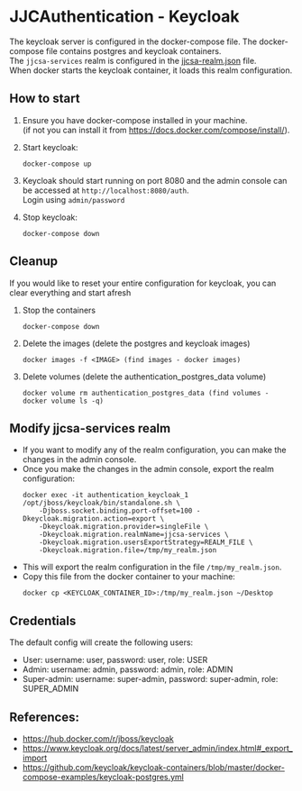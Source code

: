 # JJCAuthentication - Keycloak

The keycloak server is configured in the docker-compose file. The docker-compose file contains postgres and keycloak containers.  
The `jjcsa-services` realm is configured in the [jjcsa-realm.json](jjcsa-realm.json) file.  
When docker starts the keycloak container, it loads this realm configuration.

## How to start

1. Ensure you have docker-compose installed in your machine.  
    (if not you can install it from https://docs.docker.com/compose/install/).

1. Start keycloak:
    ```commandline
    docker-compose up
    ```

1. Keycloak should start running on port 8080 and the admin console can be accessed at `http://localhost:8080/auth`.  
    Login using `admin/password`

1. Stop keycloak:
    ```commandline
    docker-compose down
    ```

## Cleanup

If you would like to reset your entire configuration for keycloak, you can clear everything and start afresh

1. Stop the containers
    ```commandline
    docker-compose down
    ```
1. Delete the images (delete the postgres and keycloak images)
    ```commandline
    docker images -f <IMAGE> (find images - docker images)
    ```

1. Delete volumes (delete the authentication_postgres_data volume)
    ```commandline
    docker volume rm authentication_postgres_data (find volumes - docker volume ls -q)
    ```

## Modify jjcsa-services realm

- If you want to modify any of the realm configuration, you can make the changes in the admin console.
- Once you make the changes in the admin console, export the realm configuration:
    ```commandline
    docker exec -it authentication_keycloak_1 /opt/jboss/keycloak/bin/standalone.sh \
        -Djboss.socket.binding.port-offset=100 -Dkeycloak.migration.action=export \
        -Dkeycloak.migration.provider=singleFile \
        -Dkeycloak.migration.realmName=jjcsa-services \
        -Dkeycloak.migration.usersExportStrategy=REALM_FILE \
        -Dkeycloak.migration.file=/tmp/my_realm.json
    ```
- This will export the realm configuration in the file `/tmp/my_realm.json`.
- Copy this file from the docker container to your machine:
    ```commandline
    docker cp <KEYCLOAK_CONTAINER_ID>:/tmp/my_realm.json ~/Desktop
    ```

## Credentials
The default config will create the following users:
- User: username: user, password: user, role: USER
- Admin: username: admin, password: admin, role: ADMIN
- Super-admin: username: super-admin, password: super-admin, role: SUPER_ADMIN

## References:
- https://hub.docker.com/r/jboss/keycloak
- https://www.keycloak.org/docs/latest/server_admin/index.html#_export_import
- https://github.com/keycloak/keycloak-containers/blob/master/docker-compose-examples/keycloak-postgres.yml
